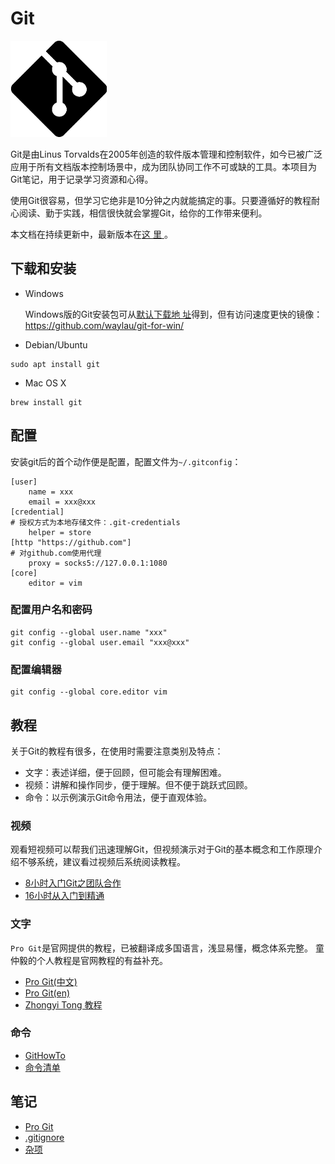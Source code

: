 # Git

<img src="./Git-Icon-Black.png" style="zoom:100%;" />



Git是由Linus Torvalds在2005年创造的软件版本管理和控制软件，如今已被广泛
应用于所有文档版本控制场景中，成为团队协同工作不可或缺的工具。本项目为
Git笔记，用于记录学习资源和心得。

使用Git很容易，但学习它绝非是10分钟之内就能搞定的事。只要遵循好的教程耐
心阅读、勤于实践，相信很快就会掌握Git，给你的工作带来便利。

本文档在持续更新中，最新版本在[这
里
](https://github.com/yangdaweihit/haohaolearn/blob/master/git/README.md)。

## 下载和安装

- Windows

  Windows版的Git安装包可从[默认下载地
  址](https://git-scm.com/download/win)得到，但有访问速度更快的镜像：
  https://github.com/waylau/git-for-win/
  
- Debian/Ubuntu

```
sudo apt install git
```

- Mac OS X

```
brew install git
```

## 配置

安装git后的首个动作便是配置，配置文件为`~/.gitconfig`：

```
[user]
	name = xxx
	email = xxx@xxx
[credential]
# 授权方式为本地存储文件：.git-credentials
	helper = store
[http "https://github.com"]
# 对github.com使用代理
	proxy = socks5://127.0.0.1:1080
[core]
	editor = vim
```
### 配置用户名和密码

```
git config --global user.name "xxx"
git config --global user.email "xxx@xxx"
```

### 配置编辑器

```
git config --global core.editor vim
```


## 教程

关于Git的教程有很多，在使用时需要注意类别及特点：

- 文字：表述详细，便于回顾，但可能会有理解困难。
- 视频：讲解和操作同步，便于理解。但不便于跳跃式回顾。
- 命令：以示例演示Git命令用法，便于直观体验。

### 视频

观看短视频可以帮我们迅速理解Git，但视频演示对于Git的基本概念和工作原理介
绍不够系统，建议看过视频后系统阅读教程。

- [8小时入门Git之团队合作](https://www.bilibili.com/video/av46637991/?p=1)
- [16小时从入门到精通](https://www.bilibili.com/video/av59634634/?spm_id_from=333.788.videocard.0)
### 文字

`Pro Git`是官网提供的教程，已被翻译成多国语言，浅显易懂，概念体系完整。
童仲毅的个人教程是官网教程的有益补充。

- [Pro Git(中文)](https://git-scm.com/book/zh/v2)
- [Pro Git(en)](https://git-scm.com/book/en/v2)
- [Zhongyi Tong 教程](https://github.com/geeeeeeeeek/git-recipes)

### 命令

- [GitHowTo](https://githowto.com/)
- [命令清单](http://www.codeceo.com/article/git-command-list.html)

## 笔记

- [Pro Git](./ProGit.org)
- [.gitignore](./gitignore.md)
- [杂项](./misc.org)

